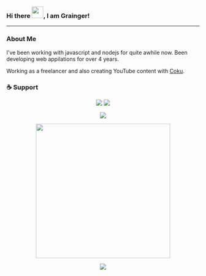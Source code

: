 
### Hi there <img src="https://raw.githubusercontent.com/MartinHeinz/MartinHeinz/master/wave.gif" width="30px">, I am Grainger!
---
### About Me
<p>I've been working with javascript and nodejs for quite awhile now. Been developing web appilations for over 4 years.</p>
<p>Working as a freelancer and also creating YouTube content with <a target="_blank" href="https://github.com/mrcoku">Coku</a>. </p>

### :coffee: Support 
<p align='center'>
  <a href="https://img.shields.io/youtube/channel/views/UCnPiMm-Jp4P5B2dy7SstDjA?label=MrMoth%20Devs%20Views&logoColor=%23ffff00&style=social"><img src="https://img.shields.io/youtube/channel/views/UCnPiMm-Jp4P5B2dy7SstDjA?label=MrMoth%20Devs%20Views&logoColor=%23ffff00&style=social"/></a>
  <a href="https://img.shields.io/youtube/channel/subscribers/UCnPiMm-Jp4P5B2dy7SstDjA?logoColor=%23ffff00&style=social"><img src="https://img.shields.io/youtube/channel/subscribers/UCnPiMm-Jp4P5B2dy7SstDjA?logoColor=%23ffff00&style=social"/></a>
</p>
<p align='center'>
<a href="https://www.buymeacoffee.com/mrmothdevs"><img src="https://img.shields.io/badge/Buy_Me_A_Coffee-FFDD00?style=for-the-badge&logo=buy-me-a-coffee&logoColor=black"/></a>
</p>

<p align='center'>
<a href="#"><img src="https://github-readme-stats.vercel.app/api?username=remixor&show_icons=true&theme=radical" width="350"/></a>
</p>

<p align='center'>
  <a href="#"><img src="https://github-readme-stats.vercel.app/api/top-langs/?username=remixor&layout=compact&theme=radical"/></a>
</p>
